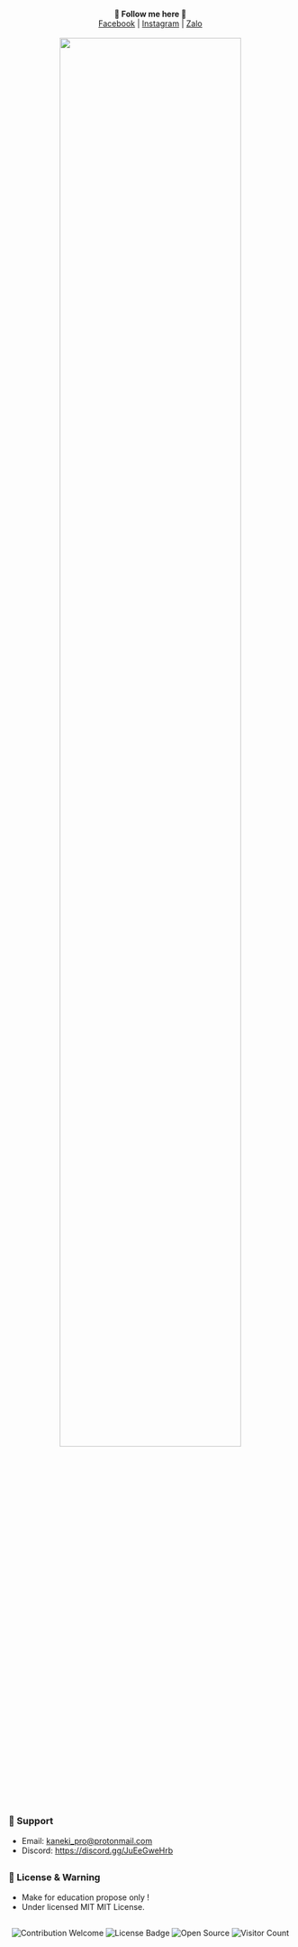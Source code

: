 <p align='center'>
  <b>🎨 Follow me here 🎨</b><br>  
  <a href="https://www.facebook.com/quyen.295?mibextid=ZbWKwL">Facebook</a> |
  <a href="https://instagram.com/bibocate?igshid=MzNlNGNkZWQ4Mg==">Instagram</a> |
  <a href="http://zaloapp.com/qr/p/1m1xnh01bwnw2">Zalo</a><br><br>
  <img src="https://repository-images.githubusercontent.com/415421595/c116844b-4471-4865-b26f-88a4ec2ee8cb" style="width: 80%">
</p>

##   

### 🧰 Support
- Email: <kaneki_pro@protonmail.com>
- Discord: https://discord.gg/JuEeGweHrb

##  

### 📜 License & Warning
- Make for education propose only !
- Under licensed MIT MIT License.

##  

<p align="center">
  <img src="https://img.shields.io/badge/contributions-welcome-brightgreen.svg?style=flat" alt="Contribution Welcome">
  <img src="https://img.shields.io/badge/License-GPLv3-blue.svg" alt="License Badge">
  <img src="https://badges.frapsoft.com/os/v3/open-source.svg?v=103" alt="Open Source">
  <img src="https://visitor-badge.laobi.icu/badge?page_id=KanekiWeb.My-Website" alt="Visitor Count">
</p>

